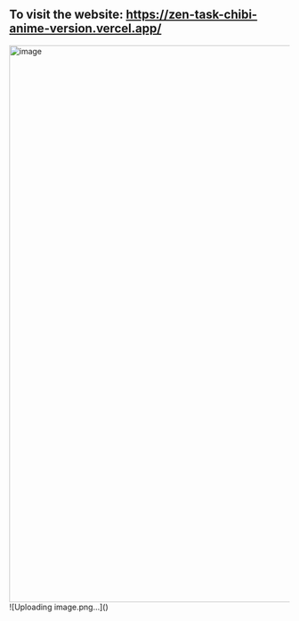 To visit the website:
https://zen-task-chibi-anime-version.vercel.app/
--
<img width="1703" height="1000" alt="image" src="https://github.com/user-attachments/assets/67ebd597-cfe2-4ea6-9411-6b7e69bd85a4" />
![Uploading image.png…]()
